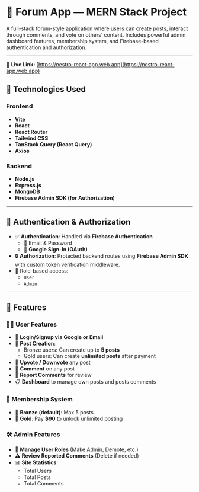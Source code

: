 # 🧠 Forum App — MERN Stack Project

A full-stack forum-style application where users can create posts, interact through comments, and vote on others’ content. Includes powerful admin dashboard features, membership system, and Firebase-based authentication and authorization.

---

🚀 **Live Link:** [https://nestro-react-app.web.app](https://nestro-react-app.web.app)


## 🚀 Technologies Used

### Frontend
- **Vite**
- **React**
- **React Router**
- **Tailwind CSS**
- **TanStack Query (React Query)**
- **Axios**

### Backend
- **Node.js**
- **Express.js**
- **MongoDB**
- **Firebase Admin SDK (for Authorization)**

---

## 🔐 Authentication & Authorization

- ✅ **Authentication**: Handled via **Firebase Authentication**
  - 📧 Email & Password
  - 🔐 **Google Sign-In (OAuth)**
- 🔒 **Authorization**: Protected backend routes using **Firebase Admin SDK** with custom token verification middleware.
- 👥 Role-based access:
  - `User`
  - `Admin`

---

## 🌟 Features

### 🧑‍💻 User Features

- 🔐 **Login/Signup via Google or Email**
- 📝 **Post Creation**: 
  - Bronze users: Can create up to **5 posts**
  - Gold users: Can create **unlimited posts** after payment
- 🔼 **Upvote / Downvote** any post
- 💬 **Comment** on any post
- 🚩 **Report Comments** for review
- 📋 **Dashboard** to manage own posts and posts comments

### 👑 Membership System

- 🥉 **Bronze (default)**: Max 5 posts
- 🥇 **Gold**: Pay **$90** to unlock unlimited posting

### 🛠️ Admin Features

- 👥 **Manage User Roles** (Make Admin, Demote, etc.)
- ⚠️ **Review Reported Comments** (Delete if needed)
- 📊 **Site Statistics**:
  - Total Users
  - Total Posts
  - Total Comments
